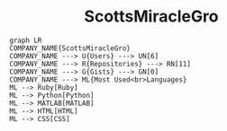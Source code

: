 <h1 align="center">ScottsMiracleGro</h1>

```mermaid
graph LR
COMPANY_NAME{ScottsMiracleGro}
COMPANY_NAME ---> U{Users} ---> UN[6]
COMPANY_NAME ---> R{Repositories} ---> RN[11]
COMPANY_NAME ---> G{Gists} ---> GN[0]
COMPANY_NAME ---> ML{Most Used<br>Languages}
ML --> Ruby[Ruby]
ML --> Python[Python]
ML --> MATLAB[MATLAB]
ML --> HTML[HTML]
ML --> CSS[CSS]
```
